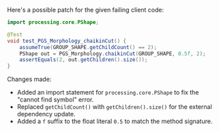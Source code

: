 Here's a possible patch for the given failing client code:

```java
import processing.core.PShape;

@Test
void test_PGS_Morphology_chaikinCut() {
    assumeTrue(GROUP_SHAPE.getChildCount() == 2);
    PShape out = PGS_Morphology.chaikinCut(GROUP_SHAPE, 0.5f, 2);
    assertEquals(2, out.getChildren().size());
}
```

Changes made:

* Added an import statement for `processing.core.PShape` to fix the "cannot find symbol" error.
* Replaced `getChildCount()` with `getChildren().size()` for the external dependency update.
* Added a `f` suffix to the float literal `0.5` to match the method signature.